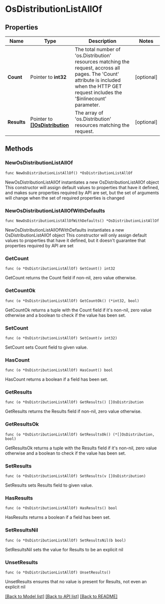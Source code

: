 # OsDistributionListAllOf

## Properties

Name | Type | Description | Notes
------------ | ------------- | ------------- | -------------
**Count** | Pointer to **int32** | The total number of &#39;os.Distribution&#39; resources matching the request, accross all pages. The &#39;Count&#39; attribute is included when the HTTP GET request includes the &#39;$inlinecount&#39; parameter. | [optional] 
**Results** | Pointer to [**[]OsDistribution**](OsDistribution.md) | The array of &#39;os.Distribution&#39; resources matching the request. | [optional] 

## Methods

### NewOsDistributionListAllOf

`func NewOsDistributionListAllOf() *OsDistributionListAllOf`

NewOsDistributionListAllOf instantiates a new OsDistributionListAllOf object
This constructor will assign default values to properties that have it defined,
and makes sure properties required by API are set, but the set of arguments
will change when the set of required properties is changed

### NewOsDistributionListAllOfWithDefaults

`func NewOsDistributionListAllOfWithDefaults() *OsDistributionListAllOf`

NewOsDistributionListAllOfWithDefaults instantiates a new OsDistributionListAllOf object
This constructor will only assign default values to properties that have it defined,
but it doesn't guarantee that properties required by API are set

### GetCount

`func (o *OsDistributionListAllOf) GetCount() int32`

GetCount returns the Count field if non-nil, zero value otherwise.

### GetCountOk

`func (o *OsDistributionListAllOf) GetCountOk() (*int32, bool)`

GetCountOk returns a tuple with the Count field if it's non-nil, zero value otherwise
and a boolean to check if the value has been set.

### SetCount

`func (o *OsDistributionListAllOf) SetCount(v int32)`

SetCount sets Count field to given value.

### HasCount

`func (o *OsDistributionListAllOf) HasCount() bool`

HasCount returns a boolean if a field has been set.

### GetResults

`func (o *OsDistributionListAllOf) GetResults() []OsDistribution`

GetResults returns the Results field if non-nil, zero value otherwise.

### GetResultsOk

`func (o *OsDistributionListAllOf) GetResultsOk() (*[]OsDistribution, bool)`

GetResultsOk returns a tuple with the Results field if it's non-nil, zero value otherwise
and a boolean to check if the value has been set.

### SetResults

`func (o *OsDistributionListAllOf) SetResults(v []OsDistribution)`

SetResults sets Results field to given value.

### HasResults

`func (o *OsDistributionListAllOf) HasResults() bool`

HasResults returns a boolean if a field has been set.

### SetResultsNil

`func (o *OsDistributionListAllOf) SetResultsNil(b bool)`

 SetResultsNil sets the value for Results to be an explicit nil

### UnsetResults
`func (o *OsDistributionListAllOf) UnsetResults()`

UnsetResults ensures that no value is present for Results, not even an explicit nil

[[Back to Model list]](../README.md#documentation-for-models) [[Back to API list]](../README.md#documentation-for-api-endpoints) [[Back to README]](../README.md)


